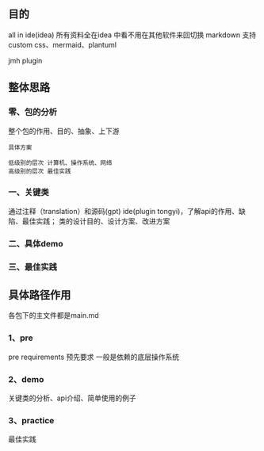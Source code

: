 ## 目的
all in ide(idea)
所有资料全在idea 中看不用在其他软件来回切换
markdown 支持custom css、mermaid、plantuml 

jmh plugin

## 整体思路

### 零、包的分析
整个包的作用、目的、抽象、上下游
```
具体方案

低级别的层次 计算机、操作系统、网络
高级别的层次 最佳实践
```

### 一、关键类
通过注释（translation）和源码(gpt) ide(plugin tongyi)，了解api的作用、缺陷、最佳实践；
类的设计目的、设计方案、改进方案

### 二、具体demo

### 三、最佳实践

## 具体路径作用
各包下的主文件都是main.md

### 1、pre
pre requirements 预先要求
一般是依赖的底层操作系统

### 2、demo
关键类的分析、api介绍、简单使用的例子

### 3、practice
最佳实践
